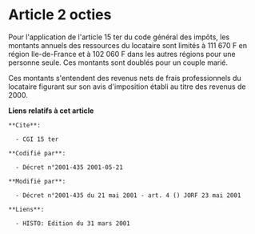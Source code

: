 # Article 2 octies

Pour l'application de l'article 15 ter du code général des impôts, les montants annuels des ressources du locataire sont
limités à 111 670 F en région Ile-de-France et à 102 060 F dans les autres régions pour une personne seule. Ces montants sont
doublés pour un couple marié.

Ces montants s'entendent des revenus nets de frais professionnels du locataire figurant sur son avis d'imposition établi au
titre des revenus de 2000.

**Liens relatifs à cet article**

	**Cite**:

	  - CGI 15 ter

	**Codifié par**:

	  - Décret n°2001-435 2001-05-21

	**Modifié par**:

	  - Décret n°2001-435 du 21 mai 2001 - art. 4 () JORF 23 mai 2001

	**Liens**:

	  - HISTO: Edition du 31 mars 2001
